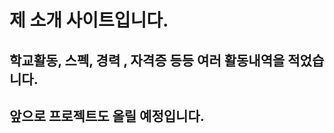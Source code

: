 # 제 소개 사이트입니다. 
## 학교활동, 스펙, 경력 , 자격증 등등 여러 활동내역을 적었습니다.
## 앞으로 프로젝트도 올릴 예정입니다. 

<a href = "https://jangwonyoon.github.io/#">

